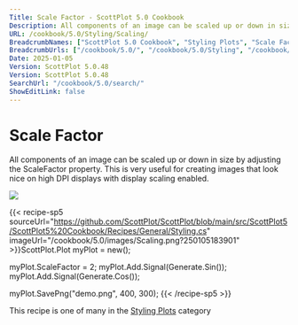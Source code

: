 ```yaml
---
Title: Scale Factor - ScottPlot 5.0 Cookbook
Description: All components of an image can be scaled up or down in size by adjusting the ScaleFactor property. This is very useful for creating images that look nice on high DPI displays with display scaling enabled.
URL: /cookbook/5.0/Styling/Scaling/
BreadcrumbNames: ["ScottPlot 5.0 Cookbook", "Styling Plots", "Scale Factor"]
BreadcrumbUrls: ["/cookbook/5.0/", "/cookbook/5.0/Styling", "/cookbook/5.0/Styling/Scaling"]
Date: 2025-01-05
Version: ScottPlot 5.0.48
Version: ScottPlot 5.0.48
SearchUrl: "/cookbook/5.0/search/"
ShowEditLink: false
---
```



<div class='d-flex align-items-center mt-5'>
<h1 class='me-2 text-dark my-0 border-0'>Scale Factor</h1>
</div>

All components of an image can be scaled up or down in size by adjusting the ScaleFactor property. This is very useful for creating images that look nice on high DPI displays with display scaling enabled.

[![](/cookbook/5.0/images/Scaling.png?250105183901)](/cookbook/5.0/images/Scaling.png?250105183901)

{{< recipe-sp5 sourceUrl="https://github.com/ScottPlot/ScottPlot/blob/main/src/ScottPlot5/ScottPlot5%20Cookbook/Recipes/General/Styling.cs" imageUrl="/cookbook/5.0/images/Scaling.png?250105183901" >}}ScottPlot.Plot myPlot = new();

myPlot.ScaleFactor = 2;
myPlot.Add.Signal(Generate.Sin());
myPlot.Add.Signal(Generate.Cos());

myPlot.SavePng("demo.png", 400, 300);
{{< /recipe-sp5 >}}

<div class='my-5 text-center'>This recipe is one of many in the <a href='/cookbook/5.0/Styling'>Styling Plots</a> category</div>


